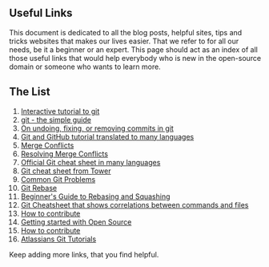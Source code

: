 ## Useful Links

This document is dedicated to all the blog posts, helpful sites, tips and tricks websites that makes our lives easier. That we refer to for all our needs, be it a beginner or an expert. This page should act as an index of all those useful links that would help everybody who is new in the open-source domain or someone who wants to learn more.

## The List
1.  [Interactive tutorial to git](https://try.github.io)
2.  [git - the simple guide](http://rogerdudler.github.io/git-guide/)
3.  [On undoing, fixing, or removing commits in git](http://sethrobertson.github.io/GitFixUm/fixup.html)
4.  [Git and GitHub tutorial translated to many languages](https://github.com/Roshanjossey/first-contributions)
5.  [Merge Conflicts](https://www.git-tower.com/learn/git/ebook/en/command-line/advanced-topics/merge-conflicts)
6.  [Resolving Merge Conflicts](https://githowto.com/resolving_conflicts)
7.  [Official Git cheat sheet in many languages](https://services.github.com/on-demand/resources/cheatsheets)
8.  [Git cheat sheet from Tower](https://www.git-tower.com/learn/cheat-sheets/git)
9.  [Common Git Problems](https://www.codementor.io/citizen428/git-tutorial-10-common-git-problems-and-how-to-fix-them-aajv0katd)
10. [Git Rebase](https://blog.gitprime.com/git-rebase-an-illustrated-guide/)
11. [Beginner's Guide to Rebasing and Squashing](https://github.com/servo/servo/wiki/Beginner%27s-guide-to-rebasing-and-squashing)
12. [Git Cheatsheet that shows correlations between commands and files](http://ndpsoftware.com/git-cheatsheet.html)
13. [How to contribute](https://opensource.guide/how-to-contribute/)
14. [Getting started with Open Source](https://github.com/OpenSourceHelpCommunity/Getting-Started-With-Contributing-to-Open-Sources)
15. [How to contribute](https://github.com/freeCodeCamp/how-to-contribute-to-open-source)
16. [Atlassians Git Tutorials](https://www.atlassian.com/git)

Keep adding more links, that you find helpful.

